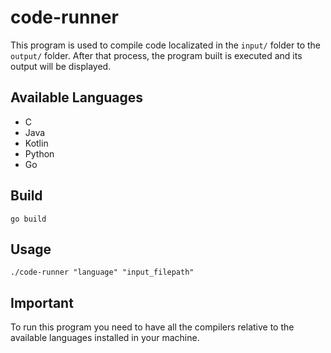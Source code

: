 # code-runner

This program is used to compile code localizated in the `input/` folder to the `output/` folder.
After that process, the program built is executed and its output will be displayed.

## Available Languages
- C
- Java
- Kotlin
- Python
- Go

## Build

```
go build
```

## Usage
```
./code-runner "language" "input_filepath"
```

## Important
To run this program you need to have all the compilers relative to the available languages installed in your machine.